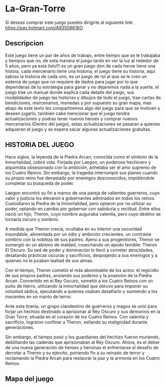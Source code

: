 # La-Gran-Torre

Si deseas comprar este juego puedes dirigirte al siguiente link: https://pay.hotmart.com/A93506616O

## Descripcion

Este juego tiene un par de años de trabajo, entre tiempo que se le trabajaba y tiempos que no, de esta manera el juego tardo en ver la luz al rededor de 5 años, pero ya esta listo!!! es un gran juego don de cada heroe tiene una histoia, cada mercenario tiene una historia, el juego tiene su historia, aqui sabras la historia de cada uno, es un juego de rol al que se le creo un sistema de juego que no requiere de dados para jugar por lo que dependeras de tu estrategia para ganar y no dejaremos nada a la suerte, el juego trae un manual donde explica cada detalle del juego, sus modalidades de juego las historias y dibujos de todo el juego, trae cartas de bendiciones, mercenarios, monedas y por supuesto su gran mapa, mas abajo de este texto les compartiremos algo del juego para que se motiven y deseen jugarlo, tambien cabe mencionar que el juego tendra actualizaciones y podras tener nuevos heroes y comprar nuevos mercenarios (Dentro del juego), estas actualizaciones se pasaran a quienes adquieran el juego y se espera sacar algunas actualizaciones gratuitas.

## HISTORIA DEL JUEGO 

Hace siglos, la leyenda de la Piedra Arcan, conocida como el símbolo 
de la Inmortalidad, cobró vida. Forjada por Laegon, un poderoso 
hechicero y alquimista obsesionado con la ambición, anhelaba ser el 
amo supremo de los Cuatro Reinos. Sin embargo, la tragedia 
interrumpió sus planes cuando su propio reino fue devastado por 
enemigos desconocidos, impidiéndole completar su búsqueda de poder. 

Laegon encontró su fin a manos de una pareja de valientes guerreros, 
cuyo valor y justicia los elevaron a gobernantes admirados en todos 
los reinos. Custodiaron la Piedra de la Inmortalidad, pero optaron 
por no utilizar su poder, optando en cambio por gobernar con 
sabiduría y rectitud. Entre ellos nació un hijo, Theron, cuyo nombre 
auguraba valentía, pero cuyo destino se tornaría oscuro y sombrío. 

A medida que Theron crecía, ocultaba en su interior una oscuridad 
insondable, alimentada por un odio y ambición crecientes, un 
contraste sombrío con la nobleza de sus padres. Ajeno a sus 
progenitores, Theron se sumergió en un abismo de maldad, cosechando 
un apodo temible: Theron El Oscuro. Su sed de poder y dominación lo 
llevó a cometer atrocidades, desatando prácticas oscuras y 
sacrificios, despojando a sus enemigos y a quienes no le juraban 
lealtad de sus almas. 

Con el tiempo, Theron cometió el más abominable de los actos: el 
regicidio de sus propios padres, ansiando sus poderes y la posesión 
de la Piedra Arcan. Convertido en el Rey Oscuro, sometió a los Cuatro 
Reinos con un puño de hierro, utilizando la inmortalidad que obtuvo 
para imponer su voluntad sádica, ejecutando a quienes osaban 
desafiarlo y sumiendo a los inocentes en un manto de terror. 

Ante esta tiranía, un grupo clandestino de guerreros y magos se unió 
para forjar un hechizo destinado a aprisionar al Rey Oscuro y sus 
demonios en la Gran Torre, situada en el corazón de los Cuatro 
Reinos. Con valentía y sacrificio, lograron confinar a Theron, 
sellando su malignidad durante generaciones. 

Sin embargo, el tiempo pasó y los guardianes del hechizo fueron 
muriendo, debilitando las cadenas que aprisionaban al Rey Oscuro. 
Ahora, es el deber de una nueva generación de héroes y heroínas el 
enfrentarse al desafío de derrotar a Theron y su ejército, poniendo 
fin a su reinado de terror y reclamando la Piedra Arcan para 
restaurar la paz y la armonía en los Cuatro Reinos.

## Mapa del juego

